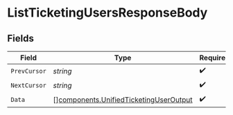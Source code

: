 # ListTicketingUsersResponseBody


## Fields

| Field                                                                                            | Type                                                                                             | Required                                                                                         | Description                                                                                      |
| ------------------------------------------------------------------------------------------------ | ------------------------------------------------------------------------------------------------ | ------------------------------------------------------------------------------------------------ | ------------------------------------------------------------------------------------------------ |
| `PrevCursor`                                                                                     | *string*                                                                                         | :heavy_check_mark:                                                                               | N/A                                                                                              |
| `NextCursor`                                                                                     | *string*                                                                                         | :heavy_check_mark:                                                                               | N/A                                                                                              |
| `Data`                                                                                           | [][components.UnifiedTicketingUserOutput](../../models/components/unifiedticketinguseroutput.md) | :heavy_check_mark:                                                                               | N/A                                                                                              |
